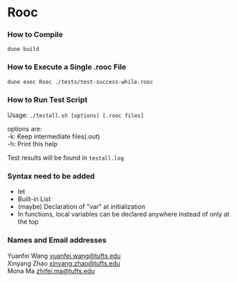 # Rooc

### How to Compile

`dune build`

### How to Execute a Single .rooc File
`dune exec Rooc ./tests/test-success-while.rooc`

### How to Run Test Script

Usage: `./testall.sh [options] [.rooc files]`

options are:  
-k: Keep intermediate files(.out)  
-h: Print this help  

Test results will be found in `testall.log`  

### Syntax need to be added
- let
- Built-in List
- (maybe) Declaration of "var" at initialization
- In functions, local variables can be declared anywhere instead of only at the top

### Names and Email addresses

Yuanfei Wang yuanfei.wang@tufts.edu  
Xinyang Zhao xinyang.zhao@tufts.edu  
Mona Ma zhifei.ma@tufts.edu  